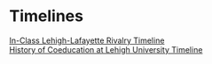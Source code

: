 # Timelines
[In-Class Lehigh-Lafayette Rivalry Timeline](https://cdn.knightlab.com/libs/timeline3/latest/embed/index.html?source=1VN1gqBBgLBR1NjFNF2Uvdf8uN0v3dJRwR1gG9kC7WOc&font=Default&lang=en&initial_zoom=2&height=650)
<br/>
[History of Coeducation at Lehigh University Timeline](https://cdn.knightlab.com/libs/timeline3/latest/embed/index.html?source=19_hh6tJkkwsoySgp9cSAUwoQ4DfVV1C0QwkLzSp6R8Y&font=Default&lang=en&initial_zoom=2&height=650)
